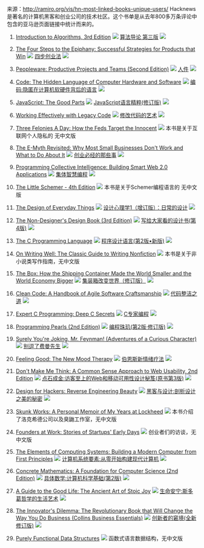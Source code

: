 来源：http://ramiro.org/vis/hn-most-linked-books-unique-users/
Hacknews是著名的计算机黑客和创业公司的技术社区。这个书单是从去年800多万条评论中包含的亚马逊页面链接中统计而来的。

1. [Introduction to Algorithms, 3rd Edition](https://www.amazon.com/dp/0262033844/?tag=rorg-20) 
![](http://upload-images.jianshu.io/upload_images/2453618-b26ab57caf828d86.jpg?imageMogr2/auto-orient/strip%7CimageView2/2/w/1240)
[算法导论 第三版](https://www.amazon.cn/gp/product/B00AK7BYJY)
![](https://images-cn.ssl-images-amazon.com/images/I/51yWNzHYyUL._SX357_BO1,204,203,200_.jpg)

2. [The Four Steps to the Epiphany: Successful Strategies for Products that Win](http://www.amazon.com/dp/0976470705?tag=rorg-20)
![](http://upload-images.jianshu.io/upload_images/2453618-b9eb2fc0aa14bee2.jpg?imageMogr2/auto-orient/strip%7CimageView2/2/w/1240)
[四步创业法](https://www.amazon.cn/%E5%9B%9B%E6%AD%A5%E5%88%9B%E4%B8%9A%E6%B3%95-Steven-Gary-Blank/dp/B008RFWEJA)
![](https://images-cn.ssl-images-amazon.com/images/I/51gipoxcl8L._SX359_BO1,204,203,200_.jpg)

3. [Peopleware: Productive Projects and Teams (Second Edition)](http://www.amazon.com/dp/0932633439?tag=rorg-20)
![](http://upload-images.jianshu.io/upload_images/2453618-055dc04ae06eef92.jpg?imageMogr2/auto-orient/strip%7CimageView2/2/w/1240)
[人件](https://www.amazon.cn/%E4%BA%BA%E4%BB%B6-%E6%B1%A4%E5%A7%86%C2%B7%E8%BF%AA%E9%A9%AC%E5%8F%AF/dp/B018E4RN4E/)
![](https://images-cn.ssl-images-amazon.com/images/I/51DDWptRTaL._SX351_BO1,204,203,200_.jpg)

4. [Code: The Hidden Language of Computer Hardware and Software](http://www.amazon.com/dp/0735611319/?tag=rorg-20)
![](http://upload-images.jianshu.io/upload_images/2453618-68be6e28f999233d.jpg?imageMogr2/auto-orient/strip%7CimageView2/2/w/1240)
[编码:隐匿在计算机软硬件背后的语言](https://www.amazon.cn/%E7%BC%96%E7%A0%81-%E9%9A%90%E5%8C%BF%E5%9C%A8%E8%AE%A1%E7%AE%97%E6%9C%BA%E8%BD%AF%E7%A1%AC%E4%BB%B6%E8%83%8C%E5%90%8E%E7%9A%84%E8%AF%AD%E8%A8%80-%E6%9F%A5%E5%B0%94%E6%96%AF%E2%80%A2%E4%BD%A9%E6%8E%AA%E5%B0%94%E5%BE%B7/dp/B009RSXIB4)
![](https://images-cn.ssl-images-amazon.com/images/I/41mBhBIxUSL._SX354_BO1,204,203,200_.jpg)

5. [JavaScript: The Good Parts](http://www.amazon.com/dp/0596517742/?tag=rorg-20)
![](http://upload-images.jianshu.io/upload_images/2453618-0a07d783bd003292.jpg?imageMogr2/auto-orient/strip%7CimageView2/2/w/1240)
[JavaScript语言精粹(修订版)](https://www.amazon.cn/JavaScript%E8%AF%AD%E8%A8%80%E7%B2%BE%E7%B2%B9-%E9%81%93%E6%A0%BC%E6%8B%89%E6%96%AF%E2%80%A2%E5%85%8B%E7%BD%97%E5%85%8B%E7%A6%8F%E5%BE%B7/dp/B0097CON2S/)
![](https://images-cn.ssl-images-amazon.com/images/I/51N9e3qVxaL._SX383_BO1,204,203,200_.jpg)

6. [Working Effectively with Legacy Code](http://www.amazon.com/dp/0131177052/?tag=rorg-20)
![](http://upload-images.jianshu.io/upload_images/2453618-c559840e62ee618b.jpg?imageMogr2/auto-orient/strip%7CimageView2/2/w/1240)
[修改代码的艺术](https://www.amazon.cn/%E4%BF%AE%E6%94%B9%E4%BB%A3%E7%A0%81%E7%9A%84%E8%89%BA%E6%9C%AF-%E8%B4%B9%E7%91%9F/dp/B00KMJ2Q1U)
![](https://images-cn.ssl-images-amazon.com/images/I/41VrkLEX47L._SY498_BO1,204,203,200_.jpg)

7. [Three Felonies A Day: How the Feds Target the Innocent](http://www.amazon.com/dp/1594035229/?tag=rorg-20)
![](http://upload-images.jianshu.io/upload_images/2453618-85b1ac6db07b18b0.jpg?imageMogr2/auto-orient/strip%7CimageView2/2/w/1240)
本书是关于互联网个人隐私的
无中文版

8. [The E-Myth Revisited: Why Most Small Businesses Don't Work and What to Do About It](http://www.amazon.com/dp/0887307280/?tag=rorg-20)
![](http://upload-images.jianshu.io/upload_images/2453618-2676ae996c49097f.jpg?imageMogr2/auto-orient/strip%7CimageView2/2/w/1240)
[创业必经的那些事](https://www.amazon.cn/%E5%88%9B%E4%B8%9A%E5%BF%85%E7%BB%8F%E7%9A%84%E9%82%A3%E4%BA%9B%E4%BA%8B1-%E8%BF%88%E5%85%8B%E5%B0%94%E2%80%A2%E6%A0%BC%E4%BC%AF/dp/B0043M5BNC)
![](https://images-cn.ssl-images-amazon.com/images/I/51cE6k3QmmL._SX381_BO1,204,203,200_.jpg)

9. [Programming Collective Intelligence: Building Smart Web 2.0 Applications](http://www.amazon.com/dp/0596529325/?tag=rorg-20)
![](http://upload-images.jianshu.io/upload_images/2453618-f00acdc5dbc9a7d4.jpg?imageMogr2/auto-orient/strip%7CimageView2/2/w/1240)
[集体智慧编程](https://www.amazon.cn/%E9%9B%86%E4%BD%93%E6%99%BA%E6%85%A7%E7%BC%96%E7%A8%8B-%E6%89%98%E6%AF%94%C2%B7%E8%A5%BF%E6%A0%BC%E5%85%B0/dp/B00UI93JD8)
![](https://images-cn.ssl-images-amazon.com/images/I/51iJctKmsrL._SX378_BO1,204,203,200_.jpg)

10. [The Little Schemer - 4th Edition](http://www.amazon.com/dp/0262560992/?tag=rorg-20)
![](http://upload-images.jianshu.io/upload_images/2453618-1db74059f4cff4e6.jpg?imageMogr2/auto-orient/strip%7CimageView2/2/w/1240)
本书是关于Schemer编程语言的
无中文版

11. [The Design of Everyday Things](http://www.amazon.com/dp/0465067107/?tag=rorg-20)
![](http://upload-images.jianshu.io/upload_images/2453618-74467d5d45473ca7.jpg?imageMogr2/auto-orient/strip%7CimageView2/2/w/1240)
[设计心理学1（增订版）：日常的设计](https://www.amazon.cn/%E8%AE%BE%E8%AE%A1%E5%BF%83%E7%90%86%E5%AD%A61-%E6%97%A5%E5%B8%B8%E7%9A%84%E8%AE%BE%E8%AE%A1-%E7%BE%8E-%E5%94%90%E7%BA%B3%E5%BE%B7%C2%B7A%C2%B7%E8%AF%BA%E6%9B%BC/dp/B00XVP096Q)
![](https://images-cn.ssl-images-amazon.com/images/I/51Su69jYaOL._SX346_BO1,204,203,200_.jpg)

12. [The Non-Designer's Design Book (3rd Edition)](http://www.amazon.com/dp/0321534042/?tag=rorg-20)
![](http://upload-images.jianshu.io/upload_images/2453618-14cfc7ef360bb6ca.jpg?imageMogr2/auto-orient/strip%7CimageView2/2/w/1240)
[写给大家看的设计书(第4版)](https://www.amazon.cn/%E5%86%99%E7%BB%99%E5%A4%A7%E5%AE%B6%E7%9C%8B%E7%9A%84%E8%AE%BE%E8%AE%A1%E4%B9%A6-%E5%A8%81%E5%BB%89%E5%A7%86%E6%96%AF/dp/B018KMT5WI)
![](https://images-cn.ssl-images-amazon.com/images/I/41DHaOgYEYL._SX408_BO1,204,203,200_.jpg)

13. [The C Programming Language](http://www.amazon.com/dp/0131103628/?tag=rorg-20)
![](http://upload-images.jianshu.io/upload_images/2453618-2a6ae8d13a0dc854.jpg?imageMogr2/auto-orient/strip%7CimageView2/2/w/1240)
[程序设计语言(第2版•新版)](https://www.amazon.cn/C%E7%A8%8B%E5%BA%8F%E8%AE%BE%E8%AE%A1%E8%AF%AD%E8%A8%80-%E5%85%8B%E5%B0%BC%E6%B1%89/dp/B0011425T8)
![](https://images-cn.ssl-images-amazon.com/images/I/51PLYzvpmHL._SX356_BO1,204,203,200_.jpg)

14. [On Writing Well: The Classic Guide to Writing Nonfiction](http://www.amazon.com/dp/0060891548/?tag=rorg-20)
![](http://upload-images.jianshu.io/upload_images/2453618-a0cabdfd283d7add.jpg?imageMogr2/auto-orient/strip%7CimageView2/2/w/1240)
本书是关于非小说类写作指南，无中文版

15. [The Box: How the Shipping Container Made the World Smaller and the World Economy Bigger](http://www.amazon.com/dp/0691136408/?tag=rorg-20)
![](http://upload-images.jianshu.io/upload_images/2453618-89952515f2d30cc6.jpg?imageMogr2/auto-orient/strip%7CimageView2/2/w/1240)
[集装箱改变世界（修订版）](https://www.amazon.cn/%E9%9B%86%E8%A3%85%E7%AE%B1%E6%94%B9%E5%8F%98%E4%B8%96%E7%95%8C-%E9%A9%AC%E5%85%8B%C2%B7%E8%8E%B1%E6%96%87%E6%A3%AE/dp/B00J7I3KU8)
![](https://images-cn.ssl-images-amazon.com/images/I/51PKenkjb6L.jpg)

16. [Clean Code: A Handbook of Agile Software Craftsmanship](http://www.amazon.com/dp/0132350882/?tag=rorg-20)
![](http://upload-images.jianshu.io/upload_images/2453618-2803722282445aad.jpg?imageMogr2/auto-orient/strip%7CimageView2/2/w/1240)
[代码整洁之道](https://www.amazon.cn/%E4%BB%A3%E7%A0%81%E6%95%B4%E6%B4%81%E4%B9%8B%E9%81%93-%E9%A9%AC%E4%B8%81/dp/B0031M9GHC)
![](https://images-cn.ssl-images-amazon.com/images/I/41ddx-8un8L._SX396_BO1,204,203,200_.jpg)

17. [Expert C Programming: Deep C Secrets](http://www.amazon.com/dp/0131774298/?tag=rorg-20)
![](http://upload-images.jianshu.io/upload_images/2453618-2cc683d072c21950.jpg?imageMogr2/auto-orient/strip%7CimageView2/2/w/1240)
[C专家编程](https://www.amazon.cn/C%E4%B8%93%E5%AE%B6%E7%BC%96%E7%A8%8BExpert-C-Programming-Deep-C-Secrets-Peter-Van-Der-Linden/dp/B0012NIW9K)
![](https://images-cn.ssl-images-amazon.com/images/I/51qZ6V0I-UL._SX390_BO1,204,203,200_.jpg)

18. [Programming Pearls (2nd Edition)](http://www.amazon.com/dp/0201657880/?tag=rorg-20)
![](http://upload-images.jianshu.io/upload_images/2453618-f9844e7336757293.jpg?imageMogr2/auto-orient/strip%7CimageView2/2/w/1240)
[编程珠玑(第2版·修订版)](https://www.amazon.cn/%E7%BC%96%E7%A8%8B%E7%8F%A0%E7%8E%91-%E4%B9%94%E6%81%A9%C2%B7%E6%9C%AC%E7%89%B9%E5%88%A9/dp/B00SFZH0DC)
![](https://images-cn.ssl-images-amazon.com/images/I/51m7Nj7umKL._SX367_BO1,204,203,200_.jpg)

19. [Surely You're Joking, Mr. Feynman! (Adventures of a Curious Character)](http://www.amazon.com/dp/0393316041/?tag=rorg-20)
![](http://upload-images.jianshu.io/upload_images/2453618-db4aae9c65582f3c.jpg?imageMogr2/auto-orient/strip%7CimageView2/2/w/1240)
[别逗了费曼先生](https://www.amazon.cn/%E5%88%AB%E9%80%97%E4%BA%86%E8%B4%B9%E6%9B%BC%E5%85%88%E7%94%9F-%E8%B5%B0%E8%BF%91%E8%B4%B9%E6%9B%BC%E4%B8%9B%E4%B9%A6-R%C2%B7P%C2%B7%E8%B4%B9%E6%9B%BC/dp/B018JL1I16)
![](https://images-cn.ssl-images-amazon.com/images/I/41zAY5Dw9bL._SX320_BO1,204,203,200_.jpg)

20. [Feeling Good: The New Mood Therapy](http://www.amazon.com/dp/0380810336/?tag=rorg-20)
![](http://upload-images.jianshu.io/upload_images/2453618-6789041b09d3a849.jpg?imageMogr2/auto-orient/strip%7CimageView2/2/w/1240)
[伯恩斯新情绪疗法](https://www.amazon.cn/%E4%BC%AF%E6%81%A9%E6%96%AF%E6%96%B0%E6%83%85%E7%BB%AA%E7%96%97%E6%B3%95-%E6%88%B4%E7%BB%B4%C2%B7%E4%BC%AF%E6%81%A9%E6%96%AF/dp/B00Q4IECOW)
![](https://images-cn.ssl-images-amazon.com/images/I/51d8rqQQFmL._SX354_BO1,204,203,200_.jpg)

21. [Don't Make Me Think: A Common Sense Approach to Web Usability, 2nd Edition](http://www.amazon.com/dp/0321344758/?tag=rorg-20)
![](http://upload-images.jianshu.io/upload_images/2453618-97cecc678addca16.jpg?imageMogr2/auto-orient/strip%7CimageView2/2/w/1240)
[点石成金:访客至上的Web和移动可用性设计秘笈(原书第3版)](https://www.amazon.cn/%E7%82%B9%E7%9F%B3%E6%88%90%E9%87%91-%E8%AE%BF%E5%AE%A2%E8%87%B3%E4%B8%8A%E7%9A%84Web%E5%92%8C%E7%A7%BB%E5%8A%A8%E5%8F%AF%E7%94%A8%E6%80%A7%E8%AE%BE%E8%AE%A1%E7%A7%98%E7%AC%88-%E5%85%8B%E9%B2%81%E6%A0%BC/dp/B00QGA04RM)
![](https://images-cn.ssl-images-amazon.com/images/I/51q80P%2BuyEL._SX399_BO1,204,203,200_.jpg)

22. [Design for Hackers: Reverse Engineering Beauty](http://www.amazon.com/dp/1119998956/?tag=rorg-20)
![](http://upload-images.jianshu.io/upload_images/2453618-9ce43e739d6703d7.jpg?imageMogr2/auto-orient/strip%7CimageView2/2/w/1240)
[黑客与设计:剖析设计之美的秘密](https://www.amazon.cn/%E9%BB%91%E5%AE%A2%E4%B8%8E%E8%AE%BE%E8%AE%A1-%E5%89%96%E6%9E%90%E8%AE%BE%E8%AE%A1%E4%B9%8B%E7%BE%8E%E7%9A%84%E7%A7%98%E5%AF%86-%E5%8D%A1%E8%BE%BE%E7%BB%B4/dp/B00JGI2MPI)
![](https://images-cn.ssl-images-amazon.com/images/I/51KYJ29ynoL._SX446_BO1,204,203,200_.jpg)

23. [Skunk Works: A Personal Memoir of My Years at Lockheed](http://www.amazon.com/dp/0316743003/?tag=rorg-20)
![](http://upload-images.jianshu.io/upload_images/2453618-08ca93906532d7f7.jpg?imageMogr2/auto-orient/strip%7CimageView2/2/w/1240)
本书介绍了洛克希德公司以及臭鼬工作室，无中文版

24. [Founders at Work: Stories of Startups' Early Days](http://www.amazon.com/dp/1590597141/?tag=rorg-20)
![](http://upload-images.jianshu.io/upload_images/2453618-1623935353006c1f.jpg?imageMogr2/auto-orient/strip%7CimageView2/2/w/1240)
创业者们的访谈，无中文版

25. [The Elements of Computing Systems: Building a Modern Computer from First Principles](http://www.amazon.com/dp/0262640686/?tag=rorg-20)
![](http://upload-images.jianshu.io/upload_images/2453618-5b83db45e25dc69f.jpg?imageMogr2/auto-orient/strip%7CimageView2/2/w/1240)
[计算机系统要素:从零开始构建现代计算机](https://www.amazon.cn/%E8%AE%A1%E7%AE%97%E6%9C%BA%E7%B3%BB%E7%BB%9F%E8%A6%81%E7%B4%A0-%E4%BB%8E%E9%9B%B6%E5%BC%80%E5%A7%8B%E6%9E%84%E5%BB%BA%E7%8E%B0%E4%BB%A3%E8%AE%A1%E7%AE%97%E6%9C%BA-%E5%B0%BC%E8%90%A8/dp/B0011C0D3A)
![](https://images-cn-4.ssl-images-amazon.com/images/I/51EJ%2BIxeblL._SX399_BO1,204,203,200_.jpg)

26. [Concrete Mathematics: A Foundation for Computer Science (2nd Edition)](http://www.amazon.com/dp/0201558025/?tag=rorg-20)
![](http://upload-images.jianshu.io/upload_images/2453618-5c2c85477c24ac89.jpg?imageMogr2/auto-orient/strip%7CimageView2/2/w/1240)
[具体数学:计算机科学基础(第2版)](https://www.amazon.cn/%E5%9B%BE%E7%81%B5%E8%AE%A1%E7%AE%97%E6%9C%BA%E7%A7%91%E5%AD%A6%E4%B8%9B%E4%B9%A6%E2%80%A2%E5%85%B7%E4%BD%93%E6%95%B0%E5%AD%A6-%E8%AE%A1%E7%AE%97%E6%9C%BA%E7%A7%91%E5%AD%A6%E5%9F%BA%E7%A1%80-%E8%91%9B%E7%AB%8B%E6%81%92/dp/B00C4OM7V0)
![](https://images-cn.ssl-images-amazon.com/images/I/61PBXjsqvyL._SX443_BO1,204,203,200_.jpg)

27. [A Guide to the Good Life: The Ancient Art of Stoic Joy](http://www.amazon.com/dp/0195374614/?tag=rorg-20)
![](http://upload-images.jianshu.io/upload_images/2453618-c36f0d0bb69ca2b0.jpg?imageMogr2/auto-orient/strip%7CimageView2/2/w/1240)
[生命安宁:斯多葛哲学的生活艺术](https://www.amazon.cn/%E7%94%9F%E5%91%BD%E5%AE%89%E5%AE%81-%E6%96%AF%E5%A4%9A%E8%91%9B%E5%93%B2%E5%AD%A6%E7%9A%84%E7%94%9F%E6%B4%BB%E8%89%BA%E6%9C%AF-%E5%A8%81%E5%BB%89%E2%80%A2B-%E6%AC%A7%E6%96%87/dp/B00CYB19Z8)
![](https://images-cn.ssl-images-amazon.com/images/I/61-ra2suXKL._SX350_BO1,204,203,200_.jpg)

28. [The Innovator's Dilemma: The Revolutionary Book that Will Change the Way You Do Business (Collins Business Essentials)](http://www.amazon.com/dp/0060521996/?tag=rorg-20)
![](http://upload-images.jianshu.io/upload_images/2453618-14860cad790980a7.jpg?imageMogr2/auto-orient/strip%7CimageView2/2/w/1240)
[创新者的窘境(全新修订版)](https://www.amazon.cn/%E5%88%9B%E6%96%B0%E8%80%85%E7%9A%84%E7%AA%98%E5%A2%83-%E5%85%8B%E8%8E%B1%E9%A1%BF%E2%80%A2%E5%85%8B%E9%87%8C%E6%96%AF%E5%9D%A6%E6%A3%AE/dp/B00GTDW848)
![](https://images-cn.ssl-images-amazon.com/images/I/61Lf7WDWybL._SX355_BO1,204,203,200_.jpg)

29. [Purely Functional Data Structures](http://www.amazon.com/dp/0521663504/?tag=rorg-20)
![](http://upload-images.jianshu.io/upload_images/2453618-9e451b174a0e127a.jpg?imageMogr2/auto-orient/strip%7CimageView2/2/w/1240)
函数式语言数据结构，无中文版
